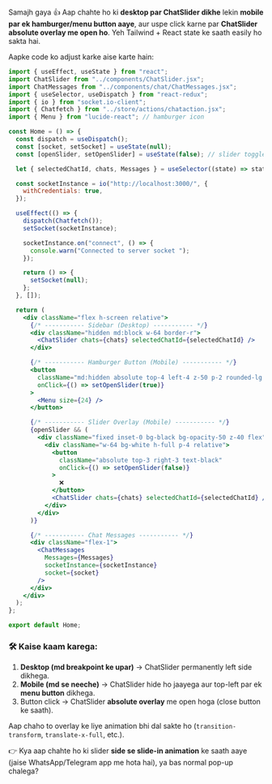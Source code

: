 Samajh gaya 👍
Aap chahte ho ki **desktop par ChatSlider dikhe** lekin **mobile par ek hamburger/menu button aaye**, aur uspe click karne par **ChatSlider absolute overlay me open ho**. Yeh Tailwind + React state ke saath easily ho sakta hai.

Aapke code ko adjust karke aise karte hain:

```jsx
import { useEffect, useState } from "react";
import ChatSlider from "../components/ChatSlider.jsx";
import ChatMessages from "../components/chat/ChatMessages.jsx";
import { useSelector, useDispatch } from "react-redux";
import { io } from "socket.io-client";
import { Chatfetch } from "../store/actions/chataction.jsx";
import { Menu } from "lucide-react"; // hamburger icon

const Home = () => {
  const dispatch = useDispatch();
  const [socket, setSocket] = useState(null);
  const [openSlider, setOpenSlider] = useState(false); // slider toggle state

  let { selectedChatId, chats, Messages } = useSelector((state) => state.chat);

  const socketInstance = io("http://localhost:3000/", {
    withCredentials: true,
  });

  useEffect(() => {
    dispatch(Chatfetch());
    setSocket(socketInstance);

    socketInstance.on("connect", () => {
      console.warn("Connected to server socket ");
    });

    return () => {
      setSocket(null);
    };
  }, []);

  return (
    <div className="flex h-screen relative">
      {/* ----------- Sidebar (Desktop) ----------- */}
      <div className="hidden md:block w-64 border-r">
        <ChatSlider chats={chats} selectedChatId={selectedChatId} />
      </div>

      {/* ----------- Hamburger Button (Mobile) ----------- */}
      <button
        className="md:hidden absolute top-4 left-4 z-50 p-2 rounded-lg bg-gray-800 text-white"
        onClick={() => setOpenSlider(true)}
      >
        <Menu size={24} />
      </button>

      {/* ----------- Slider Overlay (Mobile) ----------- */}
      {openSlider && (
        <div className="fixed inset-0 bg-black bg-opacity-50 z-40 flex">
          <div className="w-64 bg-white h-full p-4 relative">
            <button
              className="absolute top-3 right-3 text-black"
              onClick={() => setOpenSlider(false)}
            >
              ❌
            </button>
            <ChatSlider chats={chats} selectedChatId={selectedChatId} />
          </div>
        </div>
      )}

      {/* ----------- Chat Messages ----------- */}
      <div className="flex-1">
        <ChatMessages
          Messages={Messages}
          socketInstance={socketInstance}
          socket={socket}
        />
      </div>
    </div>
  );
};

export default Home;
```

### 🛠 Kaise kaam karega:

1. **Desktop (md breakpoint ke upar)** → ChatSlider permanently left side dikhega.
2. **Mobile (md se neeche)** → ChatSlider hide ho jaayega aur top-left par ek **menu button** dikhega.
3. Button click → ChatSlider **absolute overlay** me open hoga (close button ke saath).

Aap chaho to overlay ke liye animation bhi dal sakte ho (`transition-transform`, `translate-x-full`, etc.).

👉 Kya aap chahte ho ki slider **side se slide-in animation** ke saath aaye (jaise WhatsApp/Telegram app me hota hai), ya bas normal pop-up chalega?
